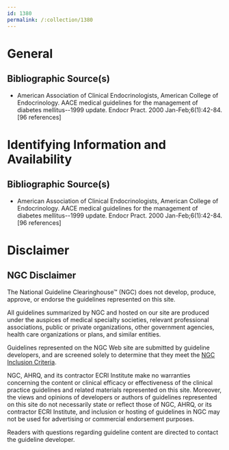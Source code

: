 ```yaml
---
id: 1380
permalink: /:collection/1380
---
```


# General

## Bibliographic Source(s)

- American Association of Clinical Endocrinologists, American College of Endocrinology. AACE medical guidelines for the management of diabetes mellitus--1999 update. Endocr Pract. 2000 Jan-Feb;6(1):42-84. [96 references]

# Identifying Information and Availability

## Bibliographic Source(s)

- American Association of Clinical Endocrinologists, American College of Endocrinology. AACE medical guidelines for the management of diabetes mellitus--1999 update. Endocr Pract. 2000 Jan-Feb;6(1):42-84. [96 references]

# Disclaimer

## NGC Disclaimer

The National Guideline Clearinghouse™ (NGC) does not develop, produce, approve, or endorse the guidelines represented on this site.

All guidelines summarized by NGC and hosted on our site are produced under the auspices of medical specialty societies, relevant professional associations, public or private organizations, other government agencies, health care organizations or plans, and similar entities.

Guidelines represented on the NGC Web site are submitted by guideline developers, and are screened solely to determine that they meet the [NGC Inclusion Criteria](/help-and-about/summaries/inclusion-criteria).

NGC, AHRQ, and its contractor ECRI Institute make no warranties concerning the content or clinical efficacy or effectiveness of the clinical practice guidelines and related materials represented on this site. Moreover, the views and opinions of developers or authors of guidelines represented on this site do not necessarily state or reflect those of NGC, AHRQ, or its contractor ECRI Institute, and inclusion or hosting of guidelines in NGC may not be used for advertising or commercial endorsement purposes.

Readers with questions regarding guideline content are directed to contact the guideline developer.

